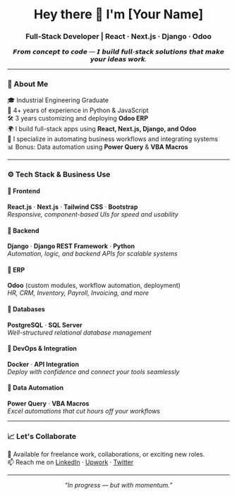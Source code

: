 <h1 align="center">Hey there 👋 I'm [Your Name]</h1>
<h3 align="center">Full-Stack Developer | React · Next.js · Django · Odoo</h3>

<p align="center"><i>𝙁𝙧𝙤𝙢 𝙘𝙤𝙣𝙘𝙚𝙥𝙩 𝙩𝙤 𝙘𝙤𝙙𝙚 — 𝙄 𝙗𝙪𝙞𝙡𝙙 𝙛𝙪𝙡𝙡-𝙨𝙩𝙖𝙘𝙠 𝙨𝙤𝙡𝙪𝙩𝙞𝙤𝙣𝙨 𝙩𝙝𝙖𝙩 𝙢𝙖𝙠𝙚 𝙮𝙤𝙪𝙧 𝙞𝙙𝙚𝙖𝙨 𝙬𝙤𝙧𝙠.</i></p>

---

### 🧠 About Me

🎓 Industrial Engineering Graduate  
💼 4+ years of experience in Python & JavaScript  
🛠️ 3 years customizing and deploying **Odoo ERP**  
🌍 I build full-stack apps using **React, Next.js, Django, and Odoo**  
🔌 I specialize in automating business workflows and integrating systems  
📊 Bonus: Data automation using **Power Query** & **VBA Macros**

---

### ⚙️ Tech Stack & Business Use

#### 🔹 Frontend
**React.js** · **Next.js** · **Tailwind CSS** · **Bootstrap**  
*Responsive, component-based UIs for speed and usability*

#### 🔹 Backend
**Django** · **Django REST Framework** · **Python**  
*Automation, logic, and backend APIs for scalable systems*

#### 🔹 ERP
**Odoo** (custom modules, workflow automation, deployment)  
*HR, CRM, Inventory, Payroll, Invoicing, and more*

#### 🔹 Databases
**PostgreSQL** · **SQL Server**  
*Well-structured relational database management*

#### 🔹 DevOps & Integration
**Docker** · **API Integration**  
*Deploy with confidence and connect your tools seamlessly*

#### 🔹 Data Automation
**Power Query** · **VBA Macros**  
*Excel automations that cut hours off your workflows*

---

### 📈 Let's Collaborate
💬 Available for freelance work, collaborations, or exciting new roles.  
📫 Reach me on [LinkedIn](https://www.linkedin.com) · [Upwork](https://www.upwork.com) · [Twitter](https://twitter.com)

---

<p align="center">
  <i>“In progress — but with momentum.”</i>
</p>
